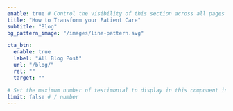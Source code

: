 ```yaml
---
enable: true # Control the visibility of this section across all pages where it is used
title: "How to Transform your Patient Care"
subtitle: "Blog"
bg_pattern_image: "/images/line-pattern.svg"

cta_btn:
  enable: true
  label: "All Blog Post"
  url: "/blog/"
  rel: ""
  target: ""

# Set the maximum number of testimonial to display in this component instance
limit: false # / number
---
```

